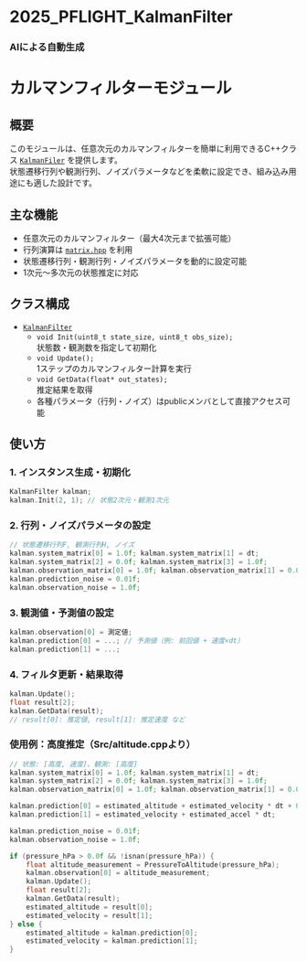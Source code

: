 # 2025_PFLIGHT_KalmanFilter
### AIによる自動生成

# カルマンフィルターモジュール

## 概要

このモジュールは、任意次元のカルマンフィルターを簡単に利用できるC++クラス [`KalmanFiler`](kalman.hpp) を提供します。  
状態遷移行列や観測行列、ノイズパラメータなどを柔軟に設定でき、組み込み用途にも適した設計です。

## 主な機能

- 任意次元のカルマンフィルター（最大4次元まで拡張可能）
- 行列演算は [`matrix.hpp`](matrix.hpp) を利用
- 状態遷移行列・観測行列・ノイズパラメータを動的に設定可能
- 1次元～多次元の状態推定に対応

## クラス構成

- [`KalmanFilter`](Inc/kalman.hpp)
  - `void Init(uint8_t state_size, uint8_t obs_size);`  
    状態数・観測数を指定して初期化
  - `void Update();`  
    1ステップのカルマンフィルター計算を実行
  - `void GetData(float* out_states);`  
    推定結果を取得
  - 各種パラメータ（行列・ノイズ）はpublicメンバとして直接アクセス可能

## 使い方

### 1. インスタンス生成・初期化

```cpp
KalmanFilter kalman;
kalman.Init(2, 1); // 状態2次元・観測1次元
```

### 2. 行列・ノイズパラメータの設定
```cpp
// 状態遷移行列F, 観測行列H, ノイズ
kalman.system_matrix[0] = 1.0f; kalman.system_matrix[1] = dt;
kalman.system_matrix[2] = 0.0f; kalman.system_matrix[3] = 1.0f;
kalman.observation_matrix[0] = 1.0f; kalman.observation_matrix[1] = 0.0f;
kalman.prediction_noise = 0.01f;
kalman.observation_noise = 1.0f;
```

### 3. 観測値・予測値の設定
```cpp
kalman.observation[0] = 測定値;
kalman.prediction[0] = ...; // 予測値（例: 前回値 + 速度×dt）
kalman.prediction[1] = ...;
```
### 4. フィルタ更新・結果取得
```cpp
kalman.Update();
float result[2];
kalman.GetData(result);
// result[0]: 推定値, result[1]: 推定速度 など
```

### 使用例：高度推定（Src/altitude.cppより）
```cpp
// 状態: [高度, 速度]、観測: [高度]
kalman.system_matrix[0] = 1.0f; kalman.system_matrix[1] = dt;
kalman.system_matrix[2] = 0.0f; kalman.system_matrix[3] = 1.0f;
kalman.observation_matrix[0] = 1.0f; kalman.observation_matrix[1] = 0.0f;

kalman.prediction[0] = estimated_altitude + estimated_velocity * dt + 0.5f * estimated_accel * dt * dt;
kalman.prediction[1] = estimated_velocity + estimated_accel * dt;

kalman.prediction_noise = 0.01f;
kalman.observation_noise = 1.0f;

if (pressure_hPa > 0.0f && !isnan(pressure_hPa)) {
    float altitude_measurement = PressureToAltitude(pressure_hPa);
    kalman.observation[0] = altitude_measurement;
    kalman.Update();
    float result[2];
    kalman.GetData(result);
    estimated_altitude = result[0];
    estimated_velocity = result[1];
} else {
    estimated_altitude = kalman.prediction[0];
    estimated_velocity = kalman.prediction[1];
}
```



